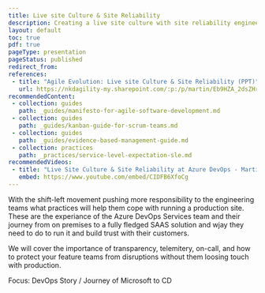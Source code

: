 ```yaml
---
title: Live site Culture & Site Reliability
description: Creating a live site culture with site reliability engineering and how it fits the DevOps journey of Microsoft from traditional waterfall to agile engineering.
layout: default
toc: true
pdf: true
pageType: presentation
pageStatus: published
redirect_from:
references:
 - title: "Agile Evolution: Live site Culture & Site Reliability (PPT)"
   url: https://nkdagility-my.sharepoint.com/:p:/p/martin/Eb9HZA_2dsZHrt2Lu3fCcwwBTp-iO1kt8zq59UjBPR9WUQ?e=0VYjan
recommendedContent:
 - collection: guides
   path: _guides/manifesto-for-agile-software-development.md
 - collection: guides
   path: _guides/kanban-guide-for-scrum-teams.md
 - collection: guides
   path: _guides/evidence-based-management-guide.md
 - collection: practices
   path: _practices/service-level-expectation-sle.md
recommendedVideos:
 - title: "Live Site Culture & Site Reliability at Azure DevOps - Martin Hinshelwood"
   embed: https://www.youtube.com/embed/CIDFB6XfoCg
---
```



With the shift-left movement pushing more responsibility to the engineering teams what practices will help them cope with running a production site. These are the experiance of the Azure DevOps Services team and their journey from on premises to a fully fledged SAAS solution and wjay they need to do to run it and build trust with their customers.

We will cover the importance of transparency, telemitery, on-call, and how to protect your feature teams from disruptions without them loosing touch with production.


Focus: DevOps Story / Journey of Microsoft to CD
